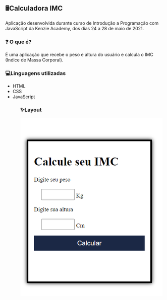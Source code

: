 ## 🖩Calculadora IMC
<p> Aplicação desenvolvida durante curso de Introdução a Programação com JavaScript da Kenzie Academy, dos dias 24 a 28 de maio de 2021.</p>
<h3>❓ O que é?</h3>
<p>É uma aplicação que recebe o peso e altura do usuário e calcula o IMC (Indice de Massa Corporal).</p>
<h3>💻Linguagens utilizadas</h3>
<ul>
<li> HTML</li>
<li>CSS</li>
<li> JavaScript</li>
<ul>
<h3>✨Layout</h3>
<img src="/CalculadoraIMC.png"/>
